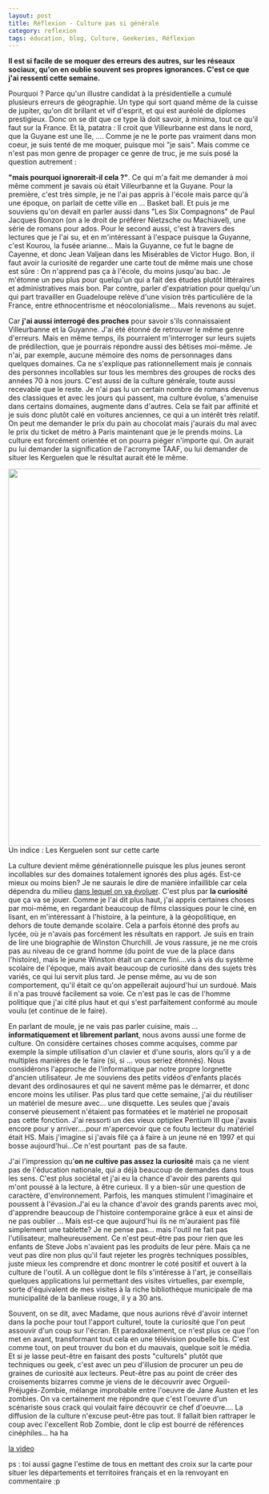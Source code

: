 ```yaml
---
layout: post
title: Réflexion - Culture pas si générale
category: reflexion
tags: éducation, blog, Culture, Geekeries, Réflexion
---
```

**Il est si facile de se moquer des erreurs des autres, sur les réseaux sociaux, qu'on en oublie souvent ses propres ignorances. C'est ce que j'ai ressenti cette semaine.**

Pourquoi ? Parce qu'un illustre candidat à la présidentielle a cumulé plusieurs erreurs de géographie. Un type qui sort quand même de la cuisse de jupiter, qu'on dit brillant et vif d'esprit, et qui est auréolé de diplomes prestigieux. Donc on se dit que ce type là doit savoir, à minima, tout ce qu'il faut sur la France. Et là, patatra : Il croit que Villeurbanne est dans le nord, que la Guyane est une île, .... Comme je ne le porte pas vraiment dans mon coeur, je suis tenté de me moquer, puisque moi "je sais". Mais comme ce n'est pas mon genre de propager ce genre de truc, je me suis posé la question autrement :

**"mais pourquoi ignorerait-il cela ?"**. Ce qui m'a fait me demander à moi même comment je savais où était Villeurbanne et la Guyane. Pour la première, c'est très simple, je ne l'ai pas appris à l'école mais parce qu'à une époque, on parlait de cette ville en ... Basket ball. Et puis je me souviens qu'on devait en parler aussi dans "Les Six Compagnons" de Paul Jacques Bonzon (on a le droit de préférer Nietzsche ou Machiavel), une série de romans pour ados. Pour le second aussi, c'est à travers des lectures que je l'ai su, et en m'intéressant à l'espace puisque la Guyanne, c'est Kourou, la fusée arianne... Mais la Guyanne, ce fut le bagne de Cayenne, et donc Jean Valjean dans les Misérables de Victor Hugo. Bon, il faut avoir la curiosité de regarder une carte tout de même mais une chose est sûre : On n'apprend pas ça à l'école, du moins jusqu'au bac. Je m'étonne un peu plus pour quelqu'un qui a fait des études plutôt littéraires et administratives mais bon. Par contre, parler d'expatriation pour quelqu'un qui part travailler en Guadeloupe relève d'une vision très particulière de la France, entre ethnocentrisme et néocolonialisme... Mais revenons au sujet.

Car **j'ai aussi interrogé des proches** pour savoir s'ils connaissaient Villeurbanne et la Guyanne. J'ai été étonné de retrouver le même genre d'erreurs. Mais en même temps, ils pourraient m'interroger sur leurs sujets de prédilection, que je pourrais répondre aussi des bêtises moi-même. Je n'ai, par exemple, aucune mémoire des noms de personnages dans quelques domaines. Ca ne s'explique pas rationnellement mais je connais des personnes incollables sur tous les membres des groupes de rocks des années 70 à nos jours. C'est aussi de la culture générale, toute aussi recevable que le reste. Je n'ai pas lu un certain nombre de romans devenus des classiques et avec les jours qui passent, ma culture évolue, s'amenuise dans certains domaines, augmente dans d'autres. Cela se fait par affinité et je suis donc plutôt calé en voitures anciennes, ce qui a un intérêt très relatif. On peut me demander le prix du pain au chocolat mais j'aurais du mal avec le prix du ticket de métro à Paris maintenant que je le prends moins. La culture est forcément orientée et on pourra piéger n'importe qui. On aurait pu lui demander la signification de l'acronyme TAAF, ou lui demander de situer les Kerguelen que le résultat aurait été le même.

<img class="size-medium" src="https://upload.wikimedia.org/wikipedia/commons/thumb/c/c6/Indian_Ocean_laea_relief_location_map.jpg/800px-Indian_Ocean_laea_relief_location_map.jpg" width="800" height="751">
Un indice : Les Kerguelen sont sur cette carte

La culture devient même générationnelle puisque les plus jeunes seront incollables sur des domaines totalement ignorés des plus agés. Est-ce mieux ou moins bien? Je ne saurais le dire de manière infaillible car cela dépendra du milieu <a href="http://uneanneeaulycee.blog.lemonde.fr/2017/03/30/soyons-in-saperlipopette/">dans lequel on va évoluer</a>. C'est plus par **la curiosité** que ça va se jouer. Comme je l'ai dit plus haut, j'ai appris certaines choses par moi-même, en regardant beaucoup de films classiques pour le ciné, en lisant, en m'intéressant à l'histoire, à la peinture, à la géopolitique, en dehors de toute demande scolaire. Cela a parfois étonné des profs au lycée, où je n'avais pas forcément les résultats en rapport. Je suis en train de lire une biographie de Winston Churchill. Je vous rassure, je ne me crois pas au niveau de ce grand homme (du point de vue de la place dans l'histoire), mais le jeune Winston était un cancre fini....vis à vis du système scolaire de l'époque, mais avait beaucoup de curiosité dans des sujets très variés, ce qui lui servit plus tard. Je pense même, au vu de son comportement, qu'il était ce qu'on appellerait aujourd'hui un surdoué. Mais il n'a pas trouvé facilement sa voie. Ce n'est pas le cas de l'homme politique que j'ai cité plus haut et qui s'est parfaitement conformé au moule voulu (et continue de le faire).

En parlant de moule, je ne vais pas parler cuisine, mais ... **informatiquement et librement parlant**, nous avons aussi une forme de culture. On considère certaines choses comme acquises, comme par exemple la simple utilisation d'un clavier et d'une souris, alors qu'il y a de multiples manières de le faire (si, si ... vous seriez étonnés). Nous considérons l'approche de l'informatique par notre propre lorgnette d'ancien utilisateur. Je me souviens des petits vidéos d'enfants placés devant des ordinosaures et qui ne savent même pas le démarrer, et donc encore moins les utiliser. Pas plus tard que cette semaine, j'ai du réutiliser un matériel de mesure avec... une disquette. Les seules que j'avais conservé pieusement n'étaient pas formatées et le matériel ne proposait pas cette fonction. J'ai ressorti un des vieux optiplex Pentium III que j'avais encore pour y arriver....pour m'apercevoir que ce foutu lecteur du matériel était HS. Mais j'imagine si j'avais filé ça à faire à un jeune né en 1997 et qui bosse aujourd'hui...Ce n'est pourtant  pas de sa faute.

J'ai l'impression qu'**on ne cultive pas assez la curiosité** mais ça ne vient pas de l'éducation nationale, qui a déjà beaucoup de demandes dans tous les sens. C'est plus sociétal et j'ai eu la chance d'avoir des parents qui m'ont poussé à la lecture, à être curieux. Il y a bien-sûr une question de caractère, d'environnement. Parfois, les manques stimulent l'imaginaire et poussent à l'évasion.J'ai eu la chance d'avoir des grands parents avec moi, d'apprendre beaucoup de l'histoire contemporaine grâce à eux et ainsi de ne pas oublier ... Mais est-ce que aujourd'hui ils ne m'auraient pas filé simplement une tablette? Je ne pense pas... mais l'outil ne fait pas l'utilisateur, malheureusement. Ce n'est peut-être pas pour rien que les enfants de Steve Jobs n'avaient pas les produits de leur père. Mais ça ne veut pas dire non plus qu'il faut rejeter les progrès techniques possibles, juste mieux les comprendre et donc montrer le coté positif et ouvert à la culture de l'outil. A un collègue dont le fils s'intéresse à l'art, je conseillais quelques applications lui permettant des visites virtuelles, par exemple, sorte d'équivalent de mes visites à la riche bibliothèque municipale de ma municipalité de la banlieue rouge, il y a 30 ans.

Souvent, on se dit, avec Madame, que nous aurions rêvé d'avoir internet dans la poche pour tout l'apport culturel, toute la curiosité que l'on peut assouvir d'un coup sur l'écran. Et paradoxalement, ce n'est plus ce que l'on met en avant, transformant tout cela en une télévision poubelle bis. C'est comme tout, on peut trouver du bon et du mauvais, quelque soit le média. Et si je lasse peut-être en faisant des posts "culturels" plutôt que techniques ou geek, c'est avec un peu d'illusion de procurer un peu de graines de curiosité aux lecteurs. Peut-être pas au point de créer des croisements bizarres comme je viens de le découvrir avec Orgueil-Préjugés-Zombie, mélange improbable entre l'oeuvre de Jane Austen et les zombies. On va certainement me répondre que c'est l'oeuvre d'un scénariste sous crack qui voulait faire découvrir ce chef d'oeuvre.... La diffusion de la culture n'excuse peut-être pas tout. Il fallait bien rattraper le coup avec l'excellent Rob Zombie, dont le clip est bourré de références cinéphiles... ha ha

[la video](https://www.youtube.com/watch?v=EqQuihD0hoI)

ps : toi aussi gagne l'estime de tous en mettant des croix sur la carte pour situer les départements et territoires français et en la renvoyant en commentaire :p

 
